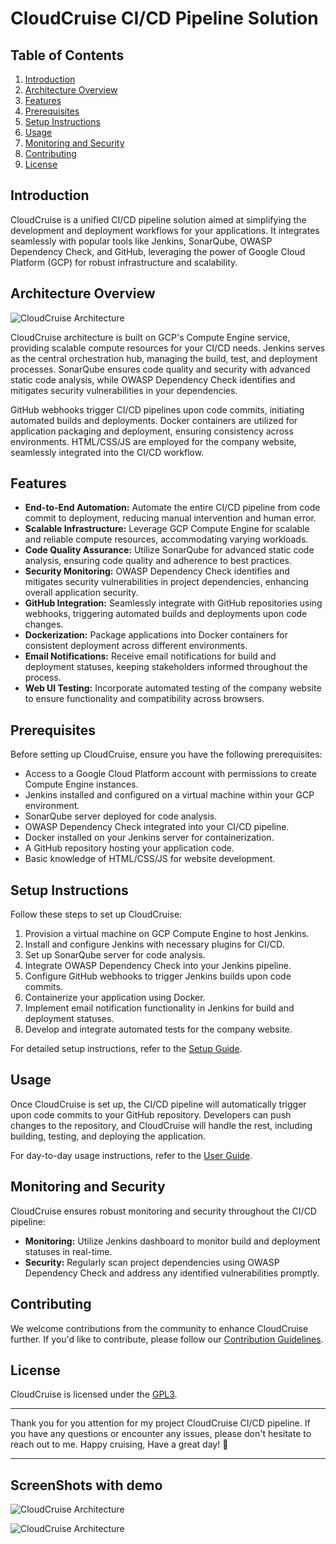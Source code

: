 # CloudCruise CI/CD Pipeline Solution

## Table of Contents
1. [Introduction](#introduction)
2. [Architecture Overview](#architecture-overview)
3. [Features](#features)
4. [Prerequisites](#prerequisites)
5. [Setup Instructions](#setup-instructions)
6. [Usage](#usage)
7. [Monitoring and Security](#monitoring-and-security)
8. [Contributing](#contributing)
9. [License](#license)

## Introduction

CloudCruise is a unified CI/CD pipeline solution aimed at simplifying the development and deployment workflows for your applications. It integrates seamlessly with popular tools like Jenkins, SonarQube, OWASP Dependency Check, and GitHub, leveraging the power of Google Cloud Platform (GCP) for robust infrastructure and scalability.

## Architecture Overview

![CloudCruise Architecture](images/architecture.png)

CloudCruise architecture is built on GCP's Compute Engine service, providing scalable compute resources for your CI/CD needs. Jenkins serves as the central orchestration hub, managing the build, test, and deployment processes. SonarQube ensures code quality and security with advanced static code analysis, while OWASP Dependency Check identifies and mitigates security vulnerabilities in your dependencies.

GitHub webhooks trigger CI/CD pipelines upon code commits, initiating automated builds and deployments. Docker containers are utilized for application packaging and deployment, ensuring consistency across environments. HTML/CSS/JS are employed for the company website, seamlessly integrated into the CI/CD workflow.

## Features

- **End-to-End Automation:** Automate the entire CI/CD pipeline from code commit to deployment, reducing manual intervention and human error.
- **Scalable Infrastructure:** Leverage GCP Compute Engine for scalable and reliable compute resources, accommodating varying workloads.
- **Code Quality Assurance:** Utilize SonarQube for advanced static code analysis, ensuring code quality and adherence to best practices.
- **Security Monitoring:** OWASP Dependency Check identifies and mitigates security vulnerabilities in project dependencies, enhancing overall application security.
- **GitHub Integration:** Seamlessly integrate with GitHub repositories using webhooks, triggering automated builds and deployments upon code changes.
- **Dockerization:** Package applications into Docker containers for consistent deployment across different environments.
- **Email Notifications:** Receive email notifications for build and deployment statuses, keeping stakeholders informed throughout the process.
- **Web UI Testing:** Incorporate automated testing of the company website to ensure functionality and compatibility across browsers.

## Prerequisites

Before setting up CloudCruise, ensure you have the following prerequisites:

- Access to a Google Cloud Platform account with permissions to create Compute Engine instances.
- Jenkins installed and configured on a virtual machine within your GCP environment.
- SonarQube server deployed for code analysis.
- OWASP Dependency Check integrated into your CI/CD pipeline.
- Docker installed on your Jenkins server for containerization.
- A GitHub repository hosting your application code.
- Basic knowledge of HTML/CSS/JS for website development.

## Setup Instructions

Follow these steps to set up CloudCruise:

1. Provision a virtual machine on GCP Compute Engine to host Jenkins.
2. Install and configure Jenkins with necessary plugins for CI/CD.
3. Set up SonarQube server for code analysis.
4. Integrate OWASP Dependency Check into your Jenkins pipeline.
5. Configure GitHub webhooks to trigger Jenkins builds upon code commits.
6. Containerize your application using Docker.
7. Implement email notification functionality in Jenkins for build and deployment statuses.
8. Develop and integrate automated tests for the company website.

For detailed setup instructions, refer to the [Setup Guide](setup.md).

## Usage

Once CloudCruise is set up, the CI/CD pipeline will automatically trigger upon code commits to your GitHub repository. Developers can push changes to the repository, and CloudCruise will handle the rest, including building, testing, and deploying the application.

For day-to-day usage instructions, refer to the [User Guide](user-guide.md).

## Monitoring and Security

CloudCruise ensures robust monitoring and security throughout the CI/CD pipeline:

- **Monitoring:** Utilize Jenkins dashboard to monitor build and deployment statuses in real-time.
- **Security:** Regularly scan project dependencies using OWASP Dependency Check and address any identified vulnerabilities promptly.

## Contributing

We welcome contributions from the community to enhance CloudCruise further. If you'd like to contribute, please follow our [Contribution Guidelines](CONTRIBUTING.md).

## License

CloudCruise is licensed under the [GPL3](LICENSE).

---

Thank you for you attention for my project CloudCruise CI/CD pipeline. If you have any questions or encounter any issues, please don't hesitate to reach out to me. Happy cruising, Have a great day! 🚀

---

## ScreenShots with demo 

![CloudCruise Architecture](images/architecture.png)

![CloudCruise Architecture](images/architecture.png)

